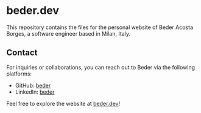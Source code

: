 # beder.dev

This repository contains the files for the personal website of Beder Acosta Borges, a software engineer based in Milan, Italy.

## Contact

For inquiries or collaborations, you can reach out to Beder via the following platforms:

- GitHub: [beder](https://github.com/beder)
- LinkedIn: [beder](https://www.linkedin.com/in/beder)

Feel free to explore the website at [beder.dev](https://beder.dev)!